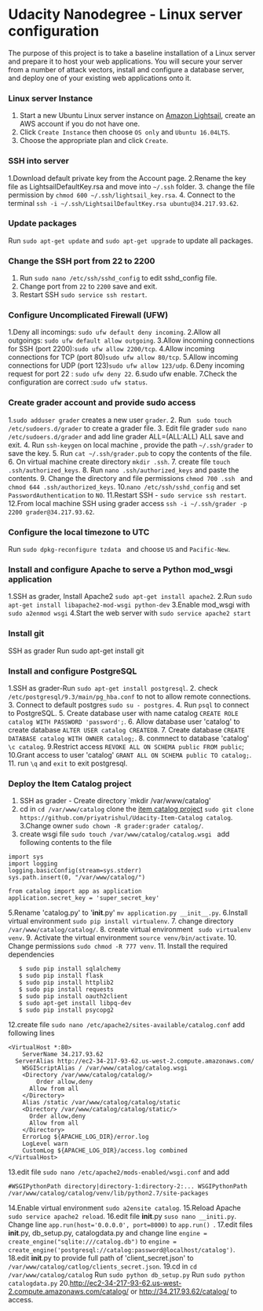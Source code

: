 # Udacity Nanodegree - Linux server configuration

The purpose of this project is to take a baseline installation of a Linux server and prepare it to host your web applications. You will secure your server from a number of attack vectors, install and configure a database server, and deploy one of your existing web applications onto it.

### Linux server Instance

1. Start a new Ubuntu Linux server instance on [Amazon Lightsail](https://lightsail.aws.amazon.com), create an AWS account if you do not have one.
2. Click `Create Instance` then choose `OS only` and `Ubuntu 16.04LTS`.
3. Choose the appropriate plan and click `Create`.


### SSH into server

 1.Download default private key from the Account page.
 2.Rename the key file as LightsailDefaultKey.rsa and move into `~/.ssh` folder.
 3. change the file permission by `chmod 600 ~/.ssh/lightsail_key.rsa`.
 4. Connect to the terminal `ssh -i ~/.ssh/LightsailDefaultKey.rsa ubuntu@34.217.93.62`.
 
### Update packages
Run `sudo apt-get update` and `sudo apt-get upgrade` to update all packages.

### Change the SSH port from 22 to 2200

1. Run `sudo nano /etc/ssh/sshd_config` to edit sshd_config file.
2. Change port from `22` to `2200` save and exit.
3. Restart SSH `sudo service ssh restart`.

### Configure Uncomplicated Firewall (UFW) 

1.Deny all incomings: `sudo ufw default deny incoming`.
2.Allow all outgoings: `sudo ufw default allow outgoing`.
3.Allow incoming connections for SSH (port 2200):`sudo ufw allow 2200/tcp`.
4.Allow incoming connections for TCP (port 80)`sudo ufw allow 80/tcp`.
5.Allow incoming connections for UDP (port 123)`sudo ufw allow 123/udp`.
6.Deny incoming request for port 22 : `sudo ufw deny 22`.
6.sudo ufw enable.
7.Check the configuration are correct :`sudo ufw status`.

### Create grader account and provide sudo access

1.`sudo adduser grader` creates a new user `grader`.
2. Run ` sudo touch /etc/sudoers.d/grader` to create a grader file.
3. Edit file grader `sudo nano /etc/sudoers.d/grader` and add line
grader ALL=(ALL:ALL) ALL save and exit.
4. Run `ssh-keygen` on local machine , provide the path `~/.ssh/grader` to save the key.
5. Run `cat ~/.ssh/grader.pub` to copy the contents of the file.
6. On virtual machine  create directory `mkdir .ssh`.
7. create file `touch .ssh/authorized_keys`.
8. Run `nano .ssh/authorized_keys` and paste the contents.
9. Change the directory and file permissions `chmod 700 .ssh ` and
`chmod 644 .ssh/authorized_keys`.
10.`nano /etc/ssh/sshd_config` and set `PasswordAuthentication` to `NO`.
11.Restart SSH - `sudo service ssh restart`.
12.From local machine SSH using grader access `ssh -i ~/.ssh/grader -p 2200 grader@34.217.93.62`.

### Configure the local timezone to UTC
Run `sudo dpkg-reconfigure tzdata ` and choose `US` and `Pacific-New`.

### Install and configure Apache to serve a Python mod_wsgi application

1.SSH as grader, Install Apache2 `sudo apt-get install apache2`.
2.Run `sudo apt-get install libapache2-mod-wsgi python-dev`
3.Enable mod_wsgi with `sudo a2enmod wsgi`
4.Start the web server with `sudo service apache2 start`

### Install git
SSH as grader
Run sudo apt-get install git

### Install and configure PostgreSQL

1.SSH as grader-Run `sudo apt-get install postgresql`.
2. check `/etc/postgresql/9.3/main/pg_hba.conf` to not to allow remote connections.
3. Connect to default postgres `sudo su - postgres`.
4. Run `psql` to connect to PostgreSQL.
5. Create database user with name catalog `CREATE ROLE catalog WITH PASSWORD 'password';`.
6. Allow database user 'catalog' to create database `ALTER USER catalog CREATEDB`.
7. Create database `CREATE DATABASE catalog WITH OWNER catalog;`.
8. conmnect to database 'catalog' `\c catalog`.
9.Restrict access `REVOKE ALL ON SCHEMA public FROM public`;
10.Grant access to user 'catalog' `GRANT ALL ON SCHEMA public TO catalog;`.
11. run `\q` and `exit` to exit postgresql.

### Deploy the Item Catalog project

1. SSH as grader - Create directory `mkdir /var/www/catalog'
2. cd in `cd /var/www/catalog` clone the [item catalog project](https://github.com/priyatrishul/Udacity-Item-Catalog)
`sudo git clone https://github.com/priyatrishul/Udacity-Item-Catalog catalog`.
3.Change owner `sudo chown -R grader:grader catalog/`.
4. create wsgi file `sudo touch /var/www/catalog/catalog.wsgi ` add following contents to the file
``` 
import sys
import logging
logging.basicConfig(stream=sys.stderr)
sys.path.insert(0, "/var/www/catalog/")

from catalog import app as application
application.secret_key = 'super_secret_key'
```
5.Rename 'catalog.py' to '__init__.py'  `mv application.py __init__.py`.
6.Install virtual environment `sudo pip install virtualenv`.
7. change directory `/var/www/catalog/catalog/`.
8. create virtual environment ` sudo virtualenv venv`.
9. Activate the virtual environment `source venv/bin/activate`.
10. Change permissions `sudo chmod -R 777 venv`.
11. Install the required dependencies
```
   $ sudo pip install sqlalchemy
   $ sudo pip install flask
   $ sudo pip install httplib2
   $ sudo pip install requests
   $ sudo pip install oauth2client
   $ sudo apt-get install libpq-dev
   $ sudo pip install psycopg2
```
12.create file `sudo nano /etc/apache2/sites-available/catalog.conf` add following lines
```
<VirtualHost *:80>
    ServerName 34.217.93.62
  ServerAlias http://ec2-34-217-93-62.us-west-2.compute.amazonaws.com/
    WSGIScriptAlias / /var/www/catalog/catalog.wsgi
    <Directory /var/www/catalog/catalog/>
    	Order allow,deny
  	  Allow from all
    </Directory>
    Alias /static /var/www/catalog/catalog/static
    <Directory /var/www/catalog/catalog/static/>
  	  Order allow,deny
  	  Allow from all
    </Directory>
    ErrorLog ${APACHE_LOG_DIR}/error.log
    LogLevel warn
    CustomLog ${APACHE_LOG_DIR}/access.log combined
</VirtualHost>
```
13.edit file `sudo nano /etc/apache2/mods-enabled/wsgi.conf` and add

`#WSGIPythonPath directory|directory-1:directory-2:...
WSGIPythonPath /var/www/catalog/catalog/venv/lib/python2.7/site-packages`

14.Enable virtual environment `sudo a2ensite catalog`.
15.Reload Apache `sudo service apache2 reload`.
16.edit file  __init__.py `suso nano __initi.py`.
Change line `app.run(host='0.0.0.0', port=8000)` to `app.run() `.
17.edit files  __init__.py, db_setup.py, catalogdata.py and change line
`engine = create_engine("sqlite:///catalog.db")` to
`engine = create_engine('postgresql://catalog:password@localhost/catalog')`.
18.edit  __init__.py to provide full path of 'client_secret.json' to `/var/www/catalog/catlog/clients_secret.json`.
19.cd in  `cd /var/www/catalog/catalog` 
    Run `sudo python db_setup.py`
    Run `sudo python catalogdata.py`
20.http://ec2-34-217-93-62.us-west-2.compute.amazonaws.com/catalog/ or http://34.217.93.62/catalog/ to access.





